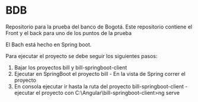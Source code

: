 # BDB
Repositorio para la prueba del banco de Bogotá. Este repositorio contiene el Front y el back para uno de los puntos de la prueba
 
El Bach está hecho en Spring boot.

Para ejecutar  el proyecto se debe seguir los siguientes pasos:

1) Bajar los proyectos bill y bill-springboot-client
2) Ejecutar en SpringBoot el proyecto bill - En la vista de Spring correr el proyecto
3) En consola ejecutar ir hasta la ruta del proyecto bill-springboot-client - ejecutar el proyecto con C:\Angular\bill-springboot-client>ng serve
